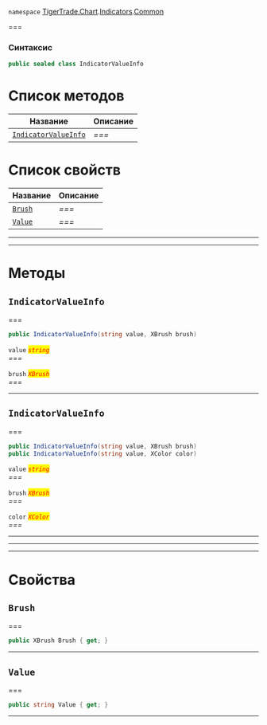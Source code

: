 
`namespace` [TigerTrade.Chart](../../../TigerTrade.Chart.md).[Indicators](../../../TigerTrade.Chart/Indicators.md).[Common](../../../TigerTrade.Chart/Indicators/Common.md)


===

### Синтаксис
```csharp
public sealed class IndicatorValueInfo
```


# Список методов
| Название | Описание |
| --- | --- |
| [`IndicatorValueInfo`](#method-indicatorvalueinfo) | *===* |

# Список свойств
| Название | Описание |
| --- | --- |
| [`Brush`](#property-brush) | *===* |
| [`Value`](#property-value) | *===* |





***  
***  
# Методы

## `IndicatorValueInfo`<a href="method-indicatorvalueinfo" id="method-indicatorvalueinfo"></a>
===
```csharp
public IndicatorValueInfo(string value, XBrush brush)
```

`value` <mark style="color:red;">*`string`*</mark>  
 *===*  

`brush` <mark style="color:red;">*`XBrush`*</mark>  
 *===*  


***  

## `IndicatorValueInfo`<a href="method-indicatorvalueinfo" id="method-indicatorvalueinfo"></a>
===
```csharp
public IndicatorValueInfo(string value, XBrush brush)
public IndicatorValueInfo(string value, XColor color)
```

`value` <mark style="color:red;">*`string`*</mark>  
 *===*  

`brush` <mark style="color:red;">*`XBrush`*</mark>  
 *===*  

`color` <mark style="color:red;">*`XColor`*</mark>  
 *===*  


***  
***  
 ***  
# Свойства

## `Brush`<a href="property-brush" id="property-brush"></a>
===
```csharp
public XBrush Brush { get; }
```  
***

## `Value`<a href="property-value" id="property-value"></a>
===
```csharp
public string Value { get; }
```  
***

